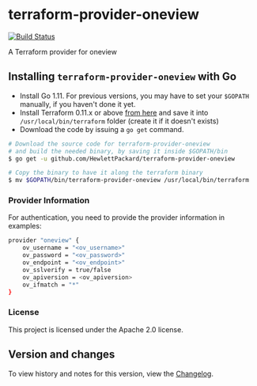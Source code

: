 # terraform-provider-oneview

[![Build Status](https://travis-ci.org/HewlettPackard/terraform-provider-oneview.svg?branch=master)](https://travis-ci.org/HewlettPackard/terraform-provider-oneview)

A Terraform provider for oneview

## Installing `terraform-provider-oneview` with Go

* Install Go 1.11. For previous versions, you may have to set your `$GOPATH` manually, if you haven't done it yet.
* Install Terraform 0.11.x or above [from here](https://www.terraform.io/downloads.html) and save it into `/usr/local/bin/terraform` folder (create it if it doesn't exists)
* Download the code by issuing a `go get` command.

```bash
# Download the source code for terraform-provider-oneview
# and build the needed binary, by saving it inside $GOPATH/bin
$ go get -u github.com/HewlettPackard/terraform-provider-oneview

# Copy the binary to have it along the terraform binary
$ mv $GOPATH/bin/terraform-provider-oneview /usr/local/bin/terraform
```

### Provider Information

For authentication, you need to provide the provider information in examples:


```bash
provider "oneview" {
	ov_username = "<ov_username>"
	ov_password = "<ov_password>"
	ov_endpoint = "<ov_endpoint>"
	ov_sslverify = true/false
	ov_apiversion = <ov_apiversion>
	ov_ifmatch = "*"
}
```

### License

This project is licensed under the Apache 2.0 license.

## Version and changes

To view history and notes for this version, view the [Changelog](CHANGELOG.md).

